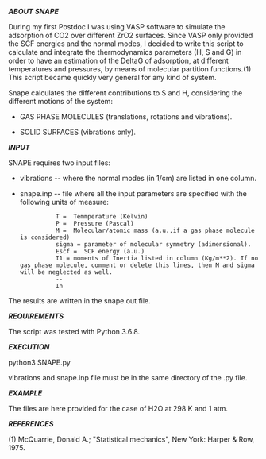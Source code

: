 *****ABOUT SNAPE*****

During my first Postdoc I was using VASP software to simulate the adsorption of CO2 over different ZrO2 surfaces.
Since VASP only provided the SCF energies and the normal modes, I decided to write this script to 
calculate and integrate the thermodynamics parameters (H, S and G) in order to have an estimation of 
the DeltaG of adsorption, at different temperatures and pressures, by means of molecular partition functions.(1) 
This script became quickly very general for any kind of system. 

Snape calculates the different contributions to S and H, considering the different motions of the system:

- GAS PHASE MOLECULES (translations, rotations and vibrations).

- SOLID SURFACES (vibrations only).   

*****INPUT*****

SNAPE requires two input files:

- vibrations -- where the normal modes (in 1/cm) are listed in one column. 

- snape.inp  -- file where all the input parameters are specified with the following units of measure:
                
                T =  Temmperature (Kelvin)
                P =  Pressure (Pascal)
                M =  Molecular/atomic mass (a.u.,if a gas phase molecule is considered)
                sigma = parameter of molecular symmetry (adimensional).
                Escf =  SCF energy (a.u.)
                I1 = moments of Inertia listed in column (Kg/m**2). If no gas phase molecule, comment or delete this lines, then M and sigma will be neglected as well.  
                --
                In

The results are written in the snape.out file.


*****REQUIREMENTS*****

The script was tested with Python 3.6.8.


*****EXECUTION*****

python3 SNAPE.py

vibrations and snape.inp file must be in the same directory of the .py file.


*****EXAMPLE*****

The files are here provided for the case of H2O at 298 K and 1 atm. 


*****REFERENCES*****

(1) McQuarrie, Donald A.; "Statistical mechanics", New York: Harper & Row, 1975.
